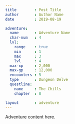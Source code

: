 ```yaml
---
title        : Post Title
author       : Author Name
date         : 2019-08-19

adventure:
  name       : Adventure Name
  char-num   : 4
  lvl:
    range    : true
    min      : 1
    max      : 3
    lvl      : 4
  max-xp     : 2,000
  max-gp     : 12,000
  encounters : 5
  type       : Dungeon Delve
  questline:
    name     : The Chills
    chapter  : 8

layout       : adventure
---
```


Adventure content here.
